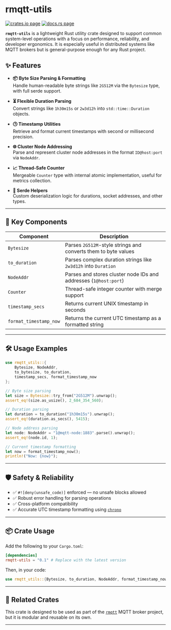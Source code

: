 # rmqtt-utils

[![crates.io page](https://img.shields.io/crates/v/rmqtt-utils.svg)](https://crates.io/crates/rmqtt-utils/0.1.0)
[![docs.rs page](https://docs.rs/rmqtt-utils/badge.svg)](https://docs.rs/rmqtt-utils/0.1.0/rmqtt_utils)


**`rmqtt-utils`** is a lightweight Rust utility crate designed to support common system-level operations with a focus on performance, reliability, and developer ergonomics. It is especially useful in distributed systems like MQTT brokers but is general-purpose enough for any Rust project.

## ✨ Features

- **📦 Byte Size Parsing & Formatting**  
  Handle human-readable byte strings like `2G512M` via the `Bytesize` type, with full serde support.

- **⏳ Flexible Duration Parsing**  
  Convert strings like `1h30m15s` or `2w3d12h` into `std::time::Duration` objects.

- **🕒 Timestamp Utilities**  
  Retrieve and format current timestamps with second or millisecond precision.

- **🌐 Cluster Node Addressing**  
  Parse and represent cluster node addresses in the format `ID@host:port` via `NodeAddr`.

- **📈 Thread-Safe Counter**  
  Mergeable `Counter` type with internal atomic implementation, useful for metrics collection.

- **🧰 Serde Helpers**  
  Custom deserialization logic for durations, socket addresses, and other types.

---

## 🧩 Key Components

| Component         | Description                                                                 |
|-------------------|-----------------------------------------------------------------------------|
| `Bytesize`        | Parses `2G512M`-style strings and converts them to byte values              |
| `to_duration`     | Parses complex duration strings like `2w3d12h` into `Duration`              |
| `NodeAddr`        | Parses and stores cluster node IDs and addresses (`1@host:port`)            |
| `Counter`         | Thread-safe integer counter with merge support                              |
| `timestamp_secs`  | Returns current UNIX timestamp in seconds                                   |
| `format_timestamp_now` | Returns the current UTC timestamp as a formatted string               |

---

## 🛠 Usage Examples

```rust
use rmqtt_utils::{
    Bytesize, NodeAddr,
    to_bytesize, to_duration,
    timestamp_secs, format_timestamp_now
};

// Byte size parsing
let size = Bytesize::try_from("2G512M").unwrap();
assert_eq!(size.as_usize(), 2_684_354_560);

// Duration parsing
let duration = to_duration("1h30m15s").unwrap();
assert_eq!(duration.as_secs(), 5415);

// Node address parsing
let node: NodeAddr = "1@mqtt-node:1883".parse().unwrap();
assert_eq!(node.id, 1);

// Current timestamp formatting
let now = format_timestamp_now();
println!("Now: {now}");
```

---

## 🛡 Safety & Reliability

- ✅ `#![deny(unsafe_code)]` enforced — no unsafe blocks allowed
- ✅ Robust error handling for parsing operations
- ✅ Cross-platform compatibility
- ✅ Accurate UTC timestamp formatting using [`chrono`](https://docs.rs/chrono)

---

## 📦 Crate Usage

Add the following to your `Cargo.toml`:

```toml
[dependencies]
rmqtt-utils = "0.1" # Replace with the latest version
```

Then, in your code:

```rust
use rmqtt_utils::{Bytesize, to_duration, NodeAddr, format_timestamp_now};
```

---

## 🔗 Related Crates

This crate is designed to be used as part of the [`rmqtt`](https://github.com/rmqtt/rmqtt) MQTT broker project, but it is modular and reusable on its own.

---



